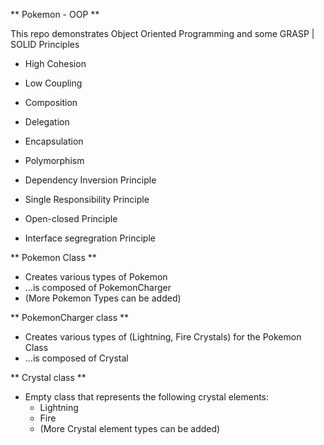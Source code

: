 ** Pokemon - OOP **

This repo demonstrates Object Oriented Programming and some GRASP | SOLID Principles

  * High Cohesion
  * Low Coupling
  * Composition
  * Delegation
  * Encapsulation
  * Polymorphism
  
  * Dependency Inversion Principle
  * Single Responsibility Principle
  * Open-closed Principle
  * Interface segregration Principle
  
  
  

** Pokemon Class **
  * Creates various types of Pokemon
  * ...is composed of PokemonCharger
  * (More Pokemon Types can be added)
  
** PokemonCharger class **
  * Creates various types of (Lightning, Fire Crystals) for the Pokemon Class
  * ...is composed of Crystal
  
** Crystal class **
  * Empty class that represents the following crystal elements:
    * Lightning
    * Fire
    * (More Crystal element types can be added)